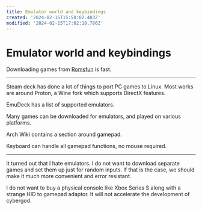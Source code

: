 ```yaml
---
title: Emulator world and keybindings
created: '2024-02-15T15:58:02.483Z'
modified: '2024-02-15T17:02:10.786Z'
---
```


# Emulator world and keybindings

Downloading games from [Romsfun](https://romsfun.com) is fast.

---

Steam deck has done a lot of things to port PC games to Linux. Most works are around Proton, a Wine fork which supports DirectX features.

EmuDeck has a list of supported emulators.

Many games can be downloaded for emulators, and played on various platforms.

Arch Wiki contains a section around gamepad.

Keyboard can handle all gamepad functions, no mouse required.

---

It turned out that I hate emulators. I do not want to download separate games and set them up just for random inputs. If that is the case, we should make it much more convenient and error resistant.

I do not want to buy a physical console like Xbox Series S along with a strange HID to gamepad adaptor. It will not accelerate the development of cybergod.
